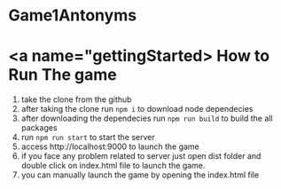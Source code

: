 # Game1Antonyms
# <a name="gettingStarted></a> How to Run The game
1. take the clone from the github
2. after taking the clone run `npm i` to download node dependecies
3. after downloading the dependecies run `npm run build` to build the all packages
4. run `npm run start` to start the server 
5. access http://localhost:9000 to launch the game 
6. if you face any problem related to server just open dist folder and double click on index.html file to launch the game. 
7. you can manually launch the game by opening the index.html file 
